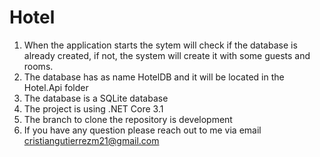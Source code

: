 # Hotel
1) When the application starts the sytem will check if the database is already created, if not, the system will create it with some guests and rooms.
2) The database has as name HotelDB and it will be located in the Hotel.Api folder
3) The database is a SQLite database
4) The project is using .NET Core 3.1
5) The branch to clone the repository is development
6) If you have any question please reach out to me via email cristiangutierrezm21@gmail.com
